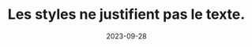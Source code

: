 ---
N: '186'
Rubrique: Présentation
title: Les styles ne justifient pas le texte.
detail: Les styles ne justifient pas le texte.
categories: [" Présentation"]
agrege: O4186-E065
opquast: '4186'
indiceebook: '65'
description: "Règle n° 065"
weight:  065
actif: '1'
layout: rules
date: 2023-09-28
tags: ["", ""]
objectif: ["", ""]
Meo: ""
Controle: ""
Auteur: ""
---